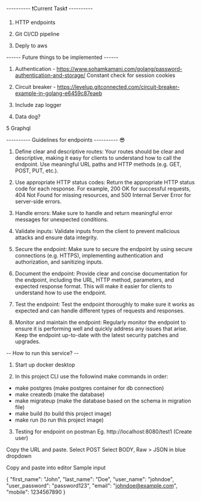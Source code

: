 
---------- ❗️Current Task❗️ ----------

1. HTTP endpoints 

2. Git CI/CD pipeline

3. Deply to aws

------ Future things to be implemented ------

1. Authentication - https://www.sohamkamani.com/golang/password-authentication-and-storage/
Constant check for session cookies

2. Circuit breaker - https://levelup.gitconnected.com/circuit-breaker-example-in-golang-e6459c87eaeb

3. Include zap logger

4. Data dog?

5 Graphql

---------- Guidelines for endpoints ---------- 😎
1. Define clear and descriptive routes: Your routes should be clear and descriptive, making it easy for clients to understand how to call the endpoint. Use meaningful URL paths and HTTP methods (e.g. GET, POST, PUT, etc.).

2. Use appropriate HTTP status codes: Return the appropriate HTTP status code for each response. For example, 200 OK for successful requests, 404 Not Found for missing resources, and 500 Internal Server Error for server-side errors.

3. Handle errors: Make sure to handle and return meaningful error messages for unexpected conditions.

4. Validate inputs: Validate inputs from the client to prevent malicious attacks and ensure data integrity.

5. Secure the endpoint: Make sure to secure the endpoint by using secure connections (e.g. HTTPS), implementing authentication and authorization, and sanitizing inputs.

6. Document the endpoint: Provide clear and concise documentation for the endpoint, including the URL, HTTP method, parameters, and expected response format. This will make it easier for clients to understand how to use the endpoint.

7. Test the endpoint: Test the endpoint thoroughly to make sure it works as expected and can handle different types of requests and responses.

8. Monitor and maintain the endpoint: Regularly monitor the endpoint to ensure it is performing well and quickly address any issues that arise. Keep the endpoint up-to-date with the latest security patches and upgrades.


-- How to run this service? -- 
 
1. Start up docker desktop

2. In this project CLI use the followind make commands in order:
- make postgres (make postgres container for db connection)
- make createdb (make the database)
- make migrateup (make the database based on the schema in migration file)
- make build (to build this project image)
- make run (to run this project image)

3. Testing for endpoint on postman
Eg. http://localhost:8080/test1 (Create user)

Copy the URL and paste.
Select POST
Select BODY, Raw > JSON in blue dropdown

Copy and paste into editor
Sample input

{
  "first_name": "John",
  "last_name": "Doe",
  "user_name": "johndoe",
  "user_password": "password123",
  "email": "johndoe@example.com",
  "mobile": 1234567890
}
